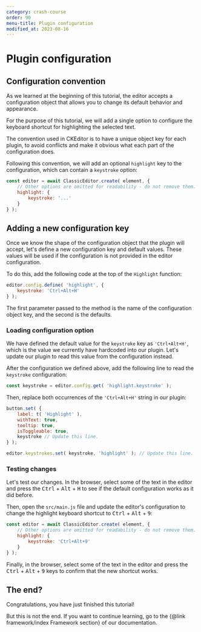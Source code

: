 ```yaml
---
category: crash-course
order: 90
menu-title: Plugin configuration
modified_at: 2023-08-16
---
```


# Plugin configuration

## Configuration convention

As we learned at the beginning of this tutorial, the editor accepts a configuration object that allows you to change its default behavior and appearance.

For the purpose of this tutorial, we will add a single option to configure the keyboard shortcut for highlighting the selected text.

The convention used in CKEditor is to have a unique object key for each plugin, to avoid conflicts and make it obvious what each part of the configuration does.

Following this convention, we will add an optional `highlight` key to the configuration, which can contain a `keystroke` option:

```js
const editor = await ClassicEditor.create( element, {
	// Other options are omitted for readability - do not remove them.
	highlight: {
		keystroke: '...'
	}
} );
```

## Adding a new configuration key

Once we know the shape of the configuration object that the plugin will accept, let's define a new configuration key and default values. These values will be used if the configuration is not provided in the editor configuration.

To do this, add the following code at the top of the `Highlight` function:

```js
editor.config.define( 'highlight', {
	keystroke: 'Ctrl+Alt+H'
} );
```

The first parameter passed to the method is the name of the configuration object key, and the second is the defaults.

### Loading configuration option

We have defined the default value for the `keystroke` key as `'Ctrl+Alt+H'`, which is the value we currently have hardcoded into our plugin. Let's update our plugin to read this value from the configuration instead.

After the configuration we defined above, add the following line to read the `keystroke` configuration:

```js
const keystroke = editor.config.get( 'highlight.keystroke' );
```

Then, replace both occurrences of the `'Ctrl+Alt+H'` string in our plugin:

```js
button.set( {
	label: t( 'Highlight' ),
	withText: true,
	tooltip: true,
	isToggleable: true,
	keystroke // Update this line.
} );
```

```js
editor.keystrokes.set( keystroke, 'highlight' ); // Update this line.
```

### Testing changes

Let's test our changes. In the browser, select some of the text in the editor and press the <kbd>Ctrl</kbd> + <kbd>Alt</kbd> + <kbd>H</kbd> to see if the default configuration works as it did before.

Then, open the `src/main.js` file and update the editor's configuration to change the highlight keyboard shortcut to <kbd>Ctrl</kbd> + <kbd>Alt</kbd> + <kbd>9</kbd>:

```js
const editor = await ClassicEditor.create( element, {
	// Other options are omitted for readability - do not remove them.
	highlight: {
		keystroke: 'Ctrl+Alt+9'
	}
} );
```

Finally, in the browser, select some of the text in the editor and press the <kbd>Ctrl</kbd> + <kbd>Alt</kbd> + <kbd>9</kbd> keys to confirm that the new shortcut works.

## The end?

Congratulations, you have just finished this tutorial!

But this is not the end. If you want to continue learning, go to the {@link framework/index Framework section} of our documentation.
